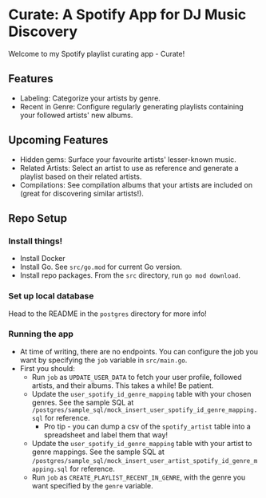 # Curate: A Spotify App for DJ Music Discovery

Welcome to my Spotify playlist curating app - Curate!

## Features
- Labeling: Categorize your artists by genre.
- Recent in Genre: Configure regularly generating playlists containing your followed artists' new albums.

## Upcoming Features
- Hidden gems: Surface your favourite artists' lesser-known music.
- Related Artists: Select an artist to use as reference and generate a playlist based on their related artists.
- Compilations: See compilation albums that your artists are included on (great for discovering similar artists!).

## Repo Setup

### Install things!
- Install Docker
- Install Go. See `src/go.mod` for current Go version.
- Install repo packages. From the `src` directory, run `go mod download`.

### Set up local database
Head to the README in the `postgres` directory for more info!

### Running the app
- At time of writing, there are no endpoints. You can configure the job you want by specifying the `job` variable in `src/main.go`.
- First you should:
    - Run `job` as `UPDATE_USER_DATA` to fetch your user profile, followed artists, and their albums. This takes a while! Be patient.
    - Update the `user_spotify_id_genre_mapping` table with your chosen genres. See the sample SQL at `/postgres/sample_sql/mock_insert_user_spotify_id_genre_mapping.sql` for reference.
        - Pro tip - you can dump a csv of the `spotify_artist` table into a spreadsheet and label them that way!
    - Update the `user_spotify_id_genre_mapping` table with your artist to genre mappings. See the sample SQL at `/postgres/sample_sql/mock_insert_user_artist_spotify_id_genre_mapping.sql` for reference.
    - Run `job` as `CREATE_PLAYLIST_RECENT_IN_GENRE`, with the genre you want specified by the `genre` variable.